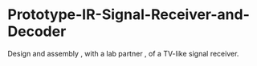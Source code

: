 # Prototype-IR-Signal-Receiver-and-Decoder
Design and assembly , with a lab partner , of a TV-like signal receiver.
